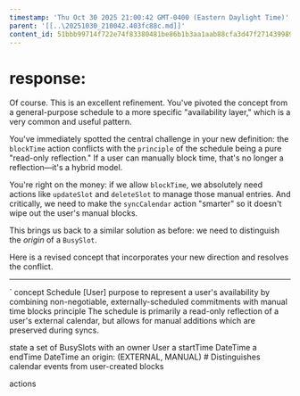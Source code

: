 ```yaml
---
timestamp: 'Thu Oct 30 2025 21:00:42 GMT-0400 (Eastern Daylight Time)'
parent: '[[..\20251030_210042.403fc88c.md]]'
content_id: 51bbb99714f722e74f83380481be86b1b3aa1aab88cfa3d47f27143998914c55
---
```


# response:

Of course. This is an excellent refinement. You've pivoted the concept from a general-purpose schedule to a more specific "availability layer," which is a very common and useful pattern.

You've immediately spotted the central challenge in your new definition: the `blockTime` action conflicts with the `principle` of the schedule being a pure "read-only reflection." If a user can manually block time, that's no longer a reflection—it's a hybrid model.

You're right on the money: if we allow `blockTime`, we absolutely need actions like `updateSlot` and `deleteSlot` to manage those manual entries. And critically, we need to make the `syncCalendar` action "smarter" so it doesn't wipe out the user's manual blocks.

This brings us back to a similar solution as before: we need to distinguish the *origin* of a `BusySlot`.

Here is a revised concept that incorporates your new direction and resolves the conflict.

***

\`
concept Schedule \[User]
purpose to represent a user's availability by combining non-negotiable, externally-scheduled commitments with manual time blocks
principle The schedule is primarily a read-only reflection of a user's external calendar, but allows for manual additions which are preserved during syncs.

state
a set of BusySlots with
an owner User
a startTime DateTime
a endTime DateTime
an origin: (EXTERNAL, MANUAL) # Distinguishes calendar events from user-created blocks

actions
